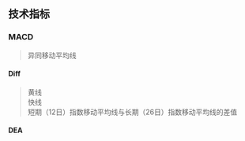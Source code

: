 ## 技术指标

### MACD
> 异同移动平均线

#### Diff
> 黄线  
> 快线      
> 短期（12日）指数移动平均线与长期（26日）指数移动平均线的差值

#### DEA

